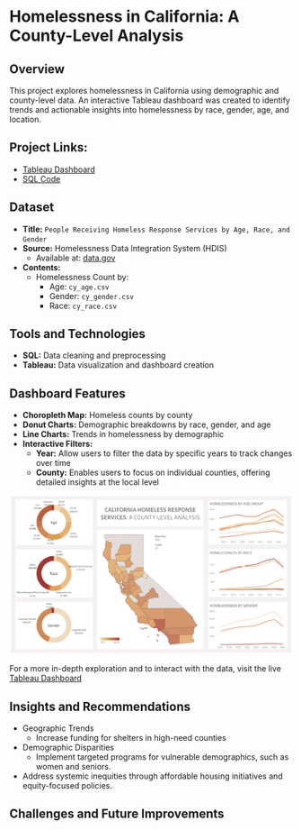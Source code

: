 # Homelessness in California: A County-Level Analysis

## Overview

This project explores homelessness in California using demographic and county-level data. An interactive Tableau dashboard was created to identify trends and actionable insights into homelessness by race, gender, age, and location.

## Project Links:
- [Tableau Dashboard](https://public.tableau.com/app/profile/aliyah.good/viz/homelessness_in_california/HomelessnessDashboard?publish=yes/)
- [SQL Code](./CA_homelessness_data_cleaning.sql)
  
## Dataset
- **Title:** `People Receiving Homeless Response Services by Age, Race, and Gender`
- **Source:** Homelessness Data Integration System (HDIS)
  - Available at: [data.gov](https://catalog.data.gov/dataset/people-receiving-homeless-response-services-by-age-race-ethnicity-and-gender-b667d/resource/6860eb43-14bd-4b02-8843-d5e07bb510aa)
- **Contents:**
  - Homelessness Count by:
    - Age: `cy_age.csv`
    - Gender: `cy_gender.csv`
    - Race: `cy_race.csv`
 
## Tools and Technologies
- **SQL:** Data cleaning and preprocessing
- **Tableau:** Data visualization and dashboard creation

## Dashboard Features
- **Choropleth Map:** Homeless counts by county
- **Donut Charts:** Demographic breakdowns by race, gender, and age
- **Line Charts:** Trends in homelessness by demographic
- **Interactive Filters:**
   - **Year:** Allow users to filter the data by specific years to track changes over time
   - **County:** Enables users to focus on individual counties, offering detailed insights at the local level

![Homelessness Dashboard](./CA_homelessness_dashboard.png)


For a more in-depth exploration and to interact with the data, visit the live [Tableau Dashboard](https://public.tableau.com/app/profile/aliyah.good/viz/homelessness_in_california/HomelessnessDashboard?publish=yes/)

## Insights and Recommendations
- Geographic Trends
  - Increase funding for shelters in high-need counties
- Demographic Disparities
  - Implement targeted programs for vulnerable demographics, such as women and seniors.
- Address systemic inequities through affordable housing initiatives and equity-focused policies.

## Challenges and Future Improvements


